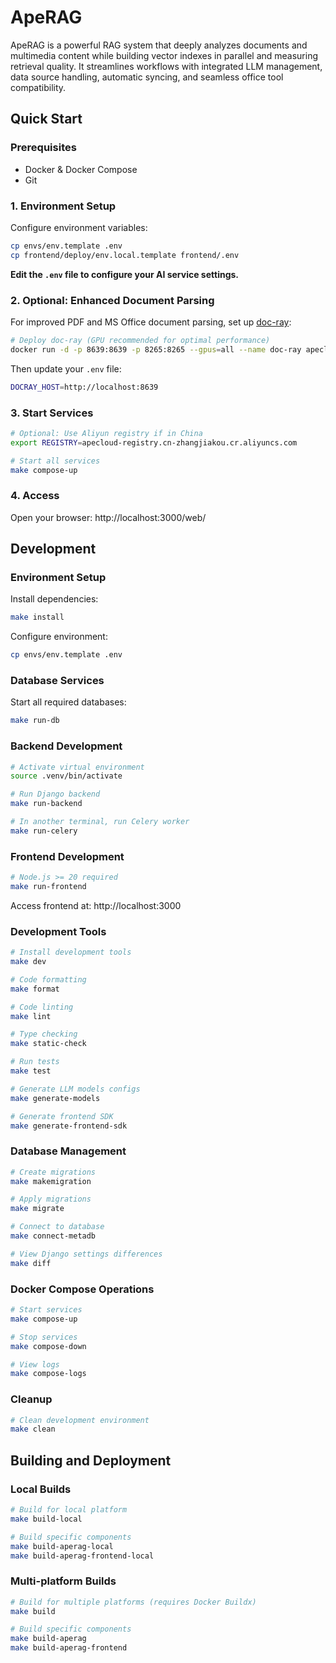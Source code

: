# ApeRAG

ApeRAG is a powerful RAG system that deeply analyzes documents and multimedia content while building vector indexes in parallel and measuring retrieval quality. It streamlines workflows with integrated LLM management, data source handling, automatic syncing, and seamless office tool compatibility.

## Quick Start

### Prerequisites

- Docker & Docker Compose
- Git

### 1. Environment Setup

Configure environment variables:
```bash
cp envs/env.template .env
cp frontend/deploy/env.local.template frontend/.env
```

**Edit the `.env` file to configure your AI service settings.**

### 2. Optional: Enhanced Document Parsing

For improved PDF and MS Office document parsing, set up [doc-ray](https://github.com/apecloud/doc-ray):

```bash
# Deploy doc-ray (GPU recommended for optimal performance)
docker run -d -p 8639:8639 -p 8265:8265 --gpus=all --name doc-ray apecloud/doc-ray
```

Then update your `.env` file:
```bash
DOCRAY_HOST=http://localhost:8639
```

### 3. Start Services

```bash
# Optional: Use Aliyun registry if in China
export REGISTRY=apecloud-registry.cn-zhangjiakou.cr.aliyuncs.com

# Start all services
make compose-up
```

### 4. Access

Open your browser: http://localhost:3000/web/

## Development

### Environment Setup

Install dependencies:
```bash
make install
```

Configure environment:
```bash
cp envs/env.template .env
```

### Database Services

Start all required databases:
```bash
make run-db
```

### Backend Development

```bash
# Activate virtual environment
source .venv/bin/activate

# Run Django backend
make run-backend

# In another terminal, run Celery worker
make run-celery
```

### Frontend Development

```bash
# Node.js >= 20 required
make run-frontend
```

Access frontend at: http://localhost:3000

### Development Tools

```bash
# Install development tools
make dev

# Code formatting
make format

# Code linting
make lint

# Type checking
make static-check

# Run tests
make test

# Generate LLM models configs
make generate-models

# Generate frontend SDK
make generate-frontend-sdk
```

### Database Management

```bash
# Create migrations
make makemigration

# Apply migrations
make migrate

# Connect to database
make connect-metadb

# View Django settings differences
make diff
```

### Docker Compose Operations

```bash
# Start services
make compose-up

# Stop services
make compose-down

# View logs
make compose-logs
```

### Cleanup

```bash
# Clean development environment
make clean
```

## Building and Deployment

### Local Builds

```bash
# Build for local platform
make build-local

# Build specific components
make build-aperag-local
make build-aperag-frontend-local
```

### Multi-platform Builds

```bash
# Build for multiple platforms (requires Docker Buildx)
make build

# Build specific components
make build-aperag
make build-aperag-frontend
```
